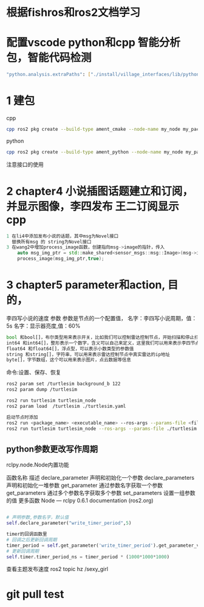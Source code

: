 # 根据fishros和ros2文档学习

# 配置vscode python和cpp 智能分析包，智能代码检测
```bash
"python.analysis.extraPaths": ["./install/village_interfaces/lib/python3.8/site-packages"]
```

# 1 建包
cpp
```bash
cpp ros2 pkg create --build-type ament_cmake --node-name my_node my_package --dependencies rclcpp std_msgs
```

python
```bash
cpp ros2 pkg create --build-type ament_python --node-name my_node my_package --dependencies rclcpp std_msgs
```

注意接口的使用

# 2 chapter4 小说插图话题建立和订阅，并显示图像，李四发布 王二订阅显示cpp

```c++
1 在li4中添加发布小说的话题，其中msg为Novel接口
  替换所有msg 的 string为Novel接口
3 在wang2中增加process_image函数，创建指向msg->image的指针，传入
    auto msg_img_ptr = std::make_shared<sensor_msgs::msg::Image>(msg->image);
    process_image(msg_img_ptr,true);

```
# 3 chapter5 parameter和action, 目的，
李四写小说的速度 参数
参数是节点的一个配置值，
名字：李四写小说周期，值：5s
名字：显示器亮度,值：60%
```python
bool 和bool[]，布尔类型用来表示开关，比如我们可以控制雷达控制节点，开始扫描和停止扫描。
int64 和int64[]，整形表示一个数字，含义可以自己来定义，这里我们可以用来表示李四节点写小说的周期值
float64 和float64[]，浮点型，可以表示小数类型的参数值
string 和string[]，字符串，可以用来表示雷达控制节点中真实雷达的ip地址
byte[]，字节数组，这个可以用来表示图片，点云数据等信息
```

命令:设置、保存、恢复
```bash
ros2 param set /turtlesim background_b 122
ros2 param dump /turtlesim

ros2 run turtlesim turtlesim_node
ros2 param load  /turtlesim ./turtlesim.yaml

启动节点时添加
ros2 run <package_name> <executable_name> --ros-args --params-file <file_name>
ros2 run turtlesim turtlesim_node --ros-args --params-file ./turtlesim.yaml

```

## python参数更改写作周期

rclpy.node.Node内置功能

函数名称	描述
declare_parameter	声明和初始化一个参数
declare_parameters	声明和初始化一堆参数
get_parameter	通过参数名字获取一个参数
get_parameters	通过多个参数名字获取多个参数
set_parameters	设置一组参数的值
更多函数	Node — rclpy 0.6.1 documentation (ros2.org)


```python

# 声明参数,参数名字，默认值
self.declare_parameter("write_timer_period",5)

timer的回调函数里
# 回调之后更新回调周期
timer_period = self.get_parameter('write_timer_period').get_parameter_value().integer_value
# 更新回调周期
self.timer.timer_period_ns = timer_period * (1000*1000*1000)

```
查看主题发布速度
ros2 topic hz /sexy_girl

# git pull test